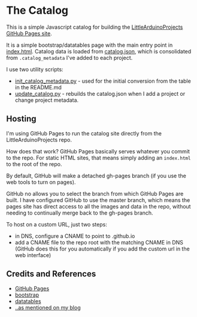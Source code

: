 # The Catalog

This is a simple Javascript catalog for building the
[LittleArduinoProjects GitHub Pages site](http://leap.tardate.com).

It is a simple bootstrap/datatables page with the main entry point in [index.html](../index.html).
Catalog data is loaded from [catalog.json](./catalog.json), which is consolidated from `.catalog_metadata` I've added to each project.

I use two utility scripts:

* [init_catalog_metadata.py](../bin/init_catalog_metadata.py) - used for the initial conversion from the table in the README.md
* [update_catalog.py](../bin/update_catalog.py) - rebuilds the catalog.json when I add a project or change project metadata.


## Hosting

I'm using GitHub Pages to run the catalog site directly from the LittleArduinoProjects repo.

How does that work? GitHub Pages basically serves whatever you commit to the repo.
For static HTML sites, that means simply adding an `index.html` to the root of the repo.

By default, GitHub will make a detached gh-pages branch (if you use the web tools to turn on pages).

GitHub no allows you to select the branch from which GitHub Pages are built.
I have configured GitHub to use the master branch, which means the pages site has direct access to all the images and data in the repo,
without needing to continually merge back to the gh-pages branch.

To host on a custom URL, just two steps:

* in DNS, configure a CNAME to point to <username>.github.io
* add a CNAME file to the repo root with the matching CNAME in DNS (GitHub does this for you automatically if you add the custom url in the web interface)


## Credits and References
* [GitHub Pages](https://pages.github.com/)
* [bootstrap](http://getbootstrap.com)
* [datatables](http://datatables.net/)
* [..as mentioned on my blog](http://blog.tardate.com/2016/06/littlearduinoprojects-now-with-fancy.html)
